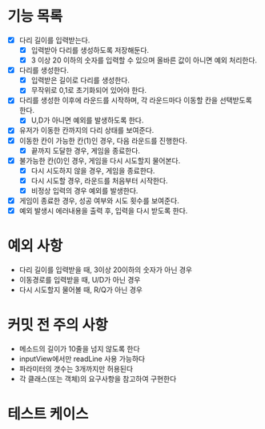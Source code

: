 # 기능 목록

- [x] 다리 길이를 입력받는다.
  - [x] 입력받아 다리를 생성하도록 저장해둔다.
  - [x] 3 이상 20 이하의 숫자를 입력할 수 있으며 올바른 값이 아니면 예외 처리한다.
- [x] 다리를 생성한다.
  - [x] 입력받은 길이로 다리를 생성한다.
  - [x] 무작위로 0,1로 초기화되어 있어야 한다.
- [x] 다리를 생성한 이후에 라운드를 시작하며, 각 라운드마다 이동할 칸을 선택받도록 한다.
  - [x] U,D가 아니면 예외를 발생하도록 한다.
- [x] 유저가 이동한 칸까지의 다리 상태를 보여준다.
- [x] 이동한 칸이 가능한 칸(1)인 경우, 다음 라운드를 진행한다.
  - [x] 끝까지 도달한 경우, 게임을 종료한다.
- [x] 불가능한 칸(0)인 경우, 게임을 다시 시도할지 물어본다.
  - [x] 다시 시도하지 않을 경우, 게임을 종료한다.
  - [x] 다시 시도할 경우, 라운드를 처음부터 시작한다.
  - [x] 비정상 입력의 경우 예외를 발생한다.
- [x] 게임이 종료한 경우, 성공 여부와 시도 횟수를 보여준다.
- [x] 예외 발생시 에러내용을 출력 후, 입력을 다시 받도록 한다.

# 예외 사항

- 다리 길이를 입력받을 때, 3이상 20이하의 숫자가 아닌 경우
- 이동경로를 입력받을 때, U/D가 아닌 경우
- 다시 시도할지 물어볼 때, R/Q가 아닌 경우

# 커밋 전 주의 사항

- 메소드의 길이가 10줄을 넘지 않도록 한다
- inputView에서만 readLine 사용 가능하다
- 파라미터의 갯수는 3개까지만 허용된다
- 각 클래스(또는 객체)의 요구사항을 참고하여 구현한다

# 테스트 케이스

